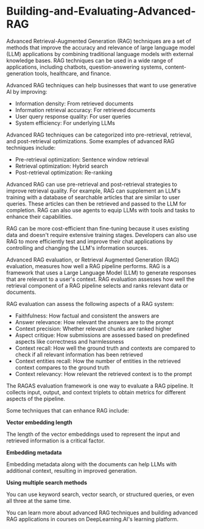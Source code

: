 # **Building-and-Evaluating-Advanced-RAG**

Advanced Retrieval-Augmented Generation (RAG) techniques are a set of methods that improve the accuracy and relevance of large language model (LLM) applications by combining traditional language models with external knowledge bases. RAG techniques can be used in a wide range of applications, including chatbots, question-answering systems, content-generation tools, healthcare, and finance. 

Advanced RAG techniques can help businesses that want to use generative AI by improving:

- Information density: From retrieved documents
- Information retrieval accuracy: For retrieved documents
- User query response quality: For user queries
- System efficiency: For underlying LLMs
  
Advanced RAG techniques can be categorized into pre-retrieval, retrieval, and post-retrieval optimizations. Some examples of advanced RAG techniques include:

- Pre-retrieval optimization: Sentence window retrieval
- Retrieval optimization: Hybrid search
- Post-retrieval optimization: Re-ranking

Advanced RAG can use pre-retrieval and post-retrieval strategies to improve retrieval quality. For example, RAG can supplement an LLM's training with a database of searchable articles that are similar to user queries. These articles can then be retrieved and passed to the LLM for completion. RAG can also use agents to equip LLMs with tools and tasks to enhance their capabilities. 

RAG can be more cost-efficient than fine-tuning because it uses existing data and doesn't require extensive training stages. Developers can also use RAG to more efficiently test and improve their chat applications by controlling and changing the LLM's information sources. 


Advanced RAG evaluation, or Retrieval Augmented Generation (RAG) evaluation, measures how well a RAG pipeline performs. RAG is a framework that uses a Large Language Model (LLM) to generate responses that are relevant to a user's context. RAG evaluation assesses how well the retrieval component of a RAG pipeline selects and ranks relevant data or documents. 

RAG evaluation can assess the following aspects of a RAG system:

- Faithfulness: How factual and consistent the answers are
- Answer relevance: How relevant the answers are to the prompt
- Context precision: Whether relevant chunks are ranked higher
- Aspect critique: How submissions are assessed based on predefined aspects like correctness and harmlessness
- Context recall: How well the ground truth and contexts are compared to check if all relevant information has been retrieved
- Context entities recall: How the number of entities in the retrieved context compares to the ground truth
- Context relevancy: How relevant the retrieved context is to the prompt
  
The RAGAS evaluation framework is one way to evaluate a RAG pipeline. It collects input, output, and context triplets to obtain metrics for different aspects of the pipeline. 


Some techniques that can enhance RAG include:

**Vector embedding length**

The length of the vector embeddings used to represent the input and retrieved information is a critical factor.

**Embedding metadata**

Embedding metadata along with the documents can help LLMs with additional context, resulting in improved generation.

**Using multiple search methods**

You can use keyword search, vector search, or structured queries, or even all three at the same time. 

You can learn more about advanced RAG techniques and building advanced RAG applications in courses on DeepLearning.AI's learning platform. 

